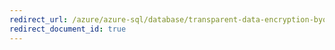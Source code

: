 ```yaml
---
redirect_url: /azure/azure-sql/database/transparent-data-encryption-byok-remove-tde-protector
redirect_document_id: true
---
```

